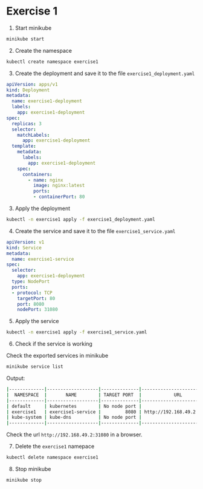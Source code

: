 # Exercise 1

1. Start minikube 

```sh
minikube start
```

2. Create the namespace

```sh
kubectl create namespace exercise1
```

3. Create the deployment and save it to the file ```exercise1_deployment.yaml```

```yaml
apiVersion: apps/v1
kind: Deployment
metadata:
  name: exercise1-deployment
  labels:
    app: exercise1-deployment
spec:
  replicas: 3
  selector:
    matchLabels:
      app: exercise1-deployment
  template:
    metadata:
      labels:
        app: exercise1-deployment
    spec:
      containers:
        - name: nginx
          image: nginx:latest
          ports:
          - containerPort: 80
```

3. Apply the deployment

```sh
kubectl -n exercise1 apply -f exercise1_deployment.yaml
```

4. Create the service and save it to the file ```exercise1_service.yaml```

```yaml
apiVersion: v1
kind: Service
metadata:
  name: exercise1-service
spec:
  selector:
    app: exercise1-deployment
  type: NodePort
  ports:
  - protocol: TCP
    targetPort: 80
    port: 8080
    nodePort: 31080
```

5. Apply the service

```sh
kubectl -n exercise1 apply -f exercise1_service.yaml
```

6. Check if the service is working

Check the exported services in minikube

```sh
minikube service list
```

Output:

```sh
|-------------|-------------------|--------------|---------------------------|
|  NAMESPACE  |       NAME        | TARGET PORT  |            URL            |
|-------------|-------------------|--------------|---------------------------|
| default     | kubernetes        | No node port |                           |
| exercise1   | exercise1-service |         8080 | http://192.168.49.2:31080 |
| kube-system | kube-dns          | No node port |                           |
|-------------|-------------------|--------------|---------------------------|
```

Check the url ```http://192.168.49.2:31080``` in a browser.

7. Delete the ```exercise1``` namepace

```sh
kubectl delete namespace exercise1
```

8. Stop minikube

```sh
minikube stop
```

